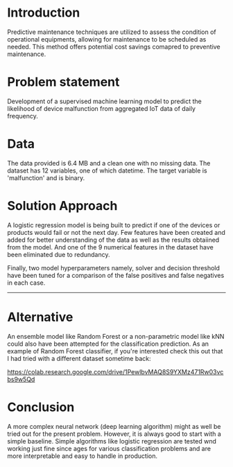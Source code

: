 # Introduction
Predictive maintenance techniques are utilized to assess the condition of operational equipments, allowing for maintenance to be scheduled as needed. This method offers potential cost savings comapred to preventive maintenance.

# Problem statement
Development of a supervised machine learning model to predict the likelihood of device malfunction from aggregated IoT data of daily frequency.

# Data
The data provided is 6.4 MB and a clean one with no missing data. The dataset has 12 variables, one of which datetime. The target variable is 'malfunction' and is binary.

# Solution Approach
A logistic regression model is being built to predict if one of the devices or products would fail or not the next day. Few features have been created and added for better understanding of the data as well as the results obtaiined from the model. And one of the 9 numerical features in the dataset have been eliminated due to redundancy.

Finally, two model hyperparameters namely, solver and decision threshold have been tuned for a comparison of the false positives and false negatives in each case.

---

# Alternative
An ensemble model like Random Forest or a non-parametric model like kNN could also have been attempted for the classification prediction. As an example of Random Forest classifier, if you're interested check this out that I had tried with a different dataset sometime back:

https://colab.research.google.com/drive/1PewlbvMAQ8S9YXMz471Rw03vcbs9w5Qd

# Conclusion
A more complex neural network (deep learning algorithm) might as well be tried out for the present problem. However, it is always good to start with a simple baseline. Simple algorithms like logistic regression are tested wnd working just fine since ages for various classification problems and are more interpretable and easy to handle in production.

